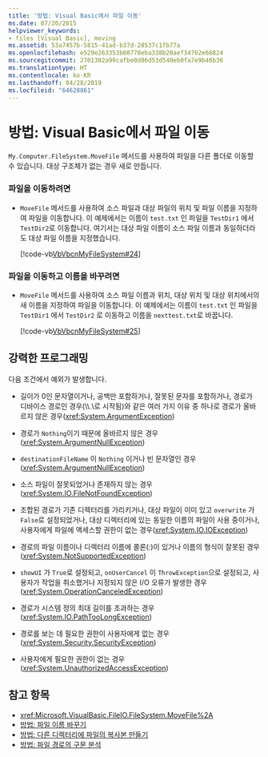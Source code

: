```yaml
---
title: '방법: Visual Basic에서 파일 이동'
ms.date: 07/20/2015
helpviewer_keywords:
- files [Visual Basic], moving
ms.assetid: 53a7457b-5815-41ad-b37d-28537c1fb77a
ms.openlocfilehash: e529e263353b08778eba338b20aef34762e66824
ms.sourcegitcommit: 2701302a99cafbe0d86d53d540eb0fa7e9b46b36
ms.translationtype: HT
ms.contentlocale: ko-KR
ms.lasthandoff: 04/28/2019
ms.locfileid: "64628861"
---
```

# <a name="how-to-move-a-file-in-visual-basic"></a>방법: Visual Basic에서 파일 이동
`My.Computer.FileSystem.MoveFile` 메서드를 사용하여 파일을 다른 폴더로 이동할 수 있습니다. 대상 구조체가 없는 경우 새로 만듭니다.  
  
### <a name="to-move-a-file"></a>파일을 이동하려면  
  
- `MoveFile` 메서드를 사용하여 소스 파일과 대상 파일의 위치 및 파일 이름을 지정하여 파일을 이동합니다. 이 예제에서는 이름이 `test.txt` 인 파일을 `TestDir1` 에서 `TestDir2`로 이동합니다. 여기서는 대상 파일 이름이 소스 파일 이름과 동일하더라도 대상 파일 이름을 지정했습니다.  
  
     [!code-vb[VbVbcnMyFileSystem#24](~/samples/snippets/visualbasic/VS_Snippets_VBCSharp/VbVbcnMyFileSystem/VB/Class1.vb#24)]  
  
### <a name="to-move-a-file-and-rename-it"></a>파일을 이동하고 이름을 바꾸려면  
  
- `MoveFile` 메서드를 사용하여 소스 파일 이름과 위치, 대상 위치 및 대상 위치에서의 새 이름을 지정하여 파일을 이동합니다. 이 예제에서는 이름이 `test.txt` 인 파일을 `TestDir1` 에서 `TestDir2` 로 이동하고 이름을 `nexttest.txt`로 바꿉니다.  
  
     [!code-vb[VbVbcnMyFileSystem#25](~/samples/snippets/visualbasic/VS_Snippets_VBCSharp/VbVbcnMyFileSystem/VB/Class1.vb#25)]  
  
## <a name="robust-programming"></a>강력한 프로그래밍  
 다음 조건에서 예외가 발생합니다.  
  
- 길이가 0인 문자열이거나, 공백만 포함하거나, 잘못된 문자를 포함하거나, 경로가 디바이스 경로인 경우(\\\\.\\로 시작됨)와 같은 여러 가지 이유 중 하나로 경로가 올바르지 않은 경우(<xref:System.ArgumentException>)  
  
- 경로가 `Nothing`이기 때문에 올바르지 않은 경우(<xref:System.ArgumentNullException>)  
  
- `destinationFileName` 이 `Nothing` 이거나 빈 문자열인 경우(<xref:System.ArgumentNullException>)  
  
- 소스 파일이 잘못되었거나 존재하지 않는 경우(<xref:System.IO.FileNotFoundException>)  
  
- 조합된 경로가 기존 디렉터리를 가리키거나, 대상 파일이 이미 있고 `overwrite` 가 `False`로 설정되었거나, 대상 디렉터리에 있는 동일한 이름의 파일이 사용 중이거나, 사용자에게 파일에 액세스할 권한이 없는 경우(<xref:System.IO.IOException>)  
  
- 경로의 파일 이름이나 디렉터리 이름에 콜론(:)이 있거나 이름의 형식이 잘못된 경우(<xref:System.NotSupportedException>)  
  
- `showUI` 가 `True`로 설정되고, `onUserCancel` 이 `ThrowException`으로 설정되고, 사용자가 작업을 취소했거나 지정되지 않은 I/O 오류가 발생한 경우(<xref:System.OperationCanceledException>)  
  
- 경로가 시스템 정의 최대 길이를 초과하는 경우(<xref:System.IO.PathTooLongException>)  
  
- 경로를 보는 데 필요한 권한이 사용자에게 없는 경우(<xref:System.Security.SecurityException>)  
  
- 사용자에게 필요한 권한이 없는 경우(<xref:System.UnauthorizedAccessException>)  
  
## <a name="see-also"></a>참고 항목

- <xref:Microsoft.VisualBasic.FileIO.FileSystem.MoveFile%2A>
- [방법: 파일 이름 바꾸기](../../../../visual-basic/developing-apps/programming/drives-directories-files/how-to-rename-a-file.md)
- [방법: 다른 디렉터리에 파일의 복사본 만들기](../../../../visual-basic/developing-apps/programming/drives-directories-files/how-to-create-a-copy-of-a-file-in-a-different-directory.md)
- [방법: 파일 경로의 구문 분석](../../../../visual-basic/developing-apps/programming/drives-directories-files/how-to-parse-file-paths.md)
